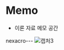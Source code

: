 # Memo

- 이론 자료 메모 공간


nexacro---
![캡처3](https://user-images.githubusercontent.com/68491295/102855414-f2289c00-4467-11eb-8804-69c865f088fe.png)
